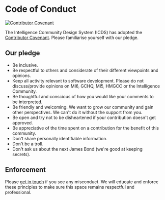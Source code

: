 # Code of Conduct

[![Contributor Covenant](https://img.shields.io/badge/Contributor%20Covenant-2.1-4baaaa.svg)](code_of_conduct.md)

The Intelligence Community Design System (ICDS) has adopted the [Contributor Covenant](https://www.contributor-covenant.org/). Please familiarise yourself with our pledge.

## Our pledge

- Be inclusive.
- Be respectful to others and considerate of their different viewpoints and opinions.
- Keep all activity relevant to software development. Please do not discuss/provide opinions on MI6, GCHQ, MI5, HMGCC or the Intelligence Community.
- Be thoughtful and conscious of how you would like your comments to be interpreted.
- Be friendly and welcoming. We want to grow our community and gain other perspectives. We can't do it without the support from you.
- Be open and try not to be disheartened if your contribution doesn't get approved.
- Be appreciative of the time spent on a contribution for the benefit of this community.
- Don't share personally identifiable information.
- Don't be a troll.
- Don't ask us about the next James Bond (we're good at keeping secrets).

## Enforcement

Please [get in touch](mailto:icds@gchq.gov.uk) if you see any misconduct. We will educate and enforce these principles to make sure this space remains respectful and professional.
